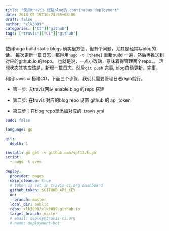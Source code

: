 ```yaml
---
title: "使用travis 搭建blog的 continuous deployment"
date: 2018-03-19T10:24:55+08:00
draft: false
author: "xlk3099"
categories: ["CI"]["github"]
tags: ["travis"]["CI"]["github"]
---
```


使用hugo build static blogs 确实很方便，但有个问题，尤其是经常写blog的话。
每次更新一篇日志，都得用`hugo -t [theme]` 重新build 一遍，然后再推送到对应的github.io 的repo。
也就是说，一点小改动，意味着得管理两个repo。。
理想状态其实应该是，新增一篇日志，然后`git push` 完事, blog自动更新，完事。

利用travis ci 搭建CD，下面三个步骤，我们只需要管理日志repo就行。

* 第一步: 去travis网站 enable blog 的repo 搭建

* 第二步: 在travis 对应的blog repo 设置 github 的 api_token

* 第三步：在blog repo里添加对应的 .travis.yml


```yml
sudo: false

language: go

git:
  depth: 1

install: go get -v github.com/spf13/hugo
script:
  - hugo -t even

deploy:
  provider: pages
  skip_cleanup: true
  # token is set in travis-ci.org dashboard
  github_token: $GITHUB_API_KEY
  on:
    branch: master
  local_dir: public
  repo: xlk3099/xlk3099.github.io
  target_branch: master
  # email: deploy@travis-ci.org
  # name: deployment-bot
```